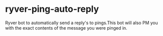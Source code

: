 # ryver-ping-auto-reply
Ryver bot to automatically send a reply's to pings.This bot will also PM you with the exact contents of the message you were pinged in.
